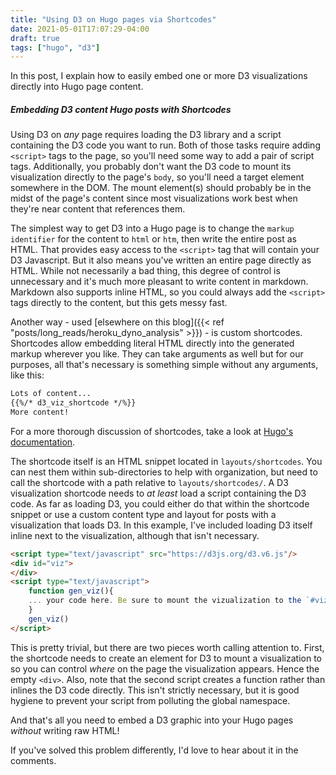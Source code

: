 ```yaml
---
title: "Using D3 on Hugo pages via Shortcodes"
date: 2021-05-01T17:07:29-04:00
draft: true
tags: ["hugo", "d3"]
---
```


In this post, I explain how to easily embed one or more D3 visualizations directly into Hugo page content.

##### Embedding D3 content Hugo posts with Shortcodes
Using D3 on _any_ page requires loading the D3 library and a script containing the D3 code you want to run.
Both of those tasks require adding `<script>` tags to the page, so you'll need some way to add a pair of script tags.
Additionally, you probably don't want the D3 code to mount its visualization directly to the page's `body`, so you'll need a target element somewhere in the DOM.
The mount element(s) should probably be in the midst of the page's content since most visualizations work best when they're near content that references them.

The simplest way to get D3 into a Hugo page is to change the `markup identifier` for the content to `html` or `htm`, then write the entire post as HTML.
That provides easy access to the `<script>` tag that will contain your D3 Javascript.
But it also means you've written an entire page directly as HTML.
While not necessarily a bad thing, this degree of control is unnecessary and it's much more pleasant to write content in markdown.
Markdown also supports inline HTML, so you could always add the `<script>` tags directly to the content, but this gets messy fast.

Another way - used [elsewhere on this blog]({{< ref "posts/long_reads/heroku_dyno_analysis" >}}) - is custom shortcodes.
Shortcodes allow embedding literal HTML directly into the generated markup wherever you like.
They can take arguments as well but for our purposes, all that's necessary is something simple without any arguments, like this:
``` markdown
Lots of content...
{{%/* d3_viz_shortcode */%}}
More content!
```
For a more thorough discussion of shortcodes, take a look at [Hugo's documentation](https://gohugo.io/content-management/shortcodes/).

The shortcode itself is an HTML snippet located in `layouts/shortcodes`.
You can nest them within sub-directories to help with organization, but need to call the shortcode with a path relative to `layouts/shortcodes/`.
A D3 visualization shortcode needs to _at least_ load a script containing the D3 code.
As far as loading D3, you could either do that within the shortcode snippet or use a custom content type and layout for posts with a visualization that loads D3.
In this example, I've included loading D3 itself inline next to the visualization, although that isn't necessary.

```html
<script type="text/javascript" src="https://d3js.org/d3.v6.js"/>
<div id="viz">
</div>
<script type="text/javascript">
    function gen_viz(){
    ... your code here. Be sure to mount the vizualization to the `#viz`.
    }
    gen_viz()
</script>
```
This is pretty trivial, but there are two pieces worth calling attention to.
First, the shortcode needs to create an element for D3 to mount a visualization to so you can control _where_ on the page the visualization appears.
Hence the empty `<div>`.
Also, note that the second script creates a function rather than inlines the D3 code directly.
This isn't strictly necessary, but it is good hygiene to prevent your script from polluting the global namespace.

And that's all you need to embed a D3 graphic into your Hugo pages _without_ writing raw HTML!

If you've solved this problem differently, I'd love to hear about it in the comments.

